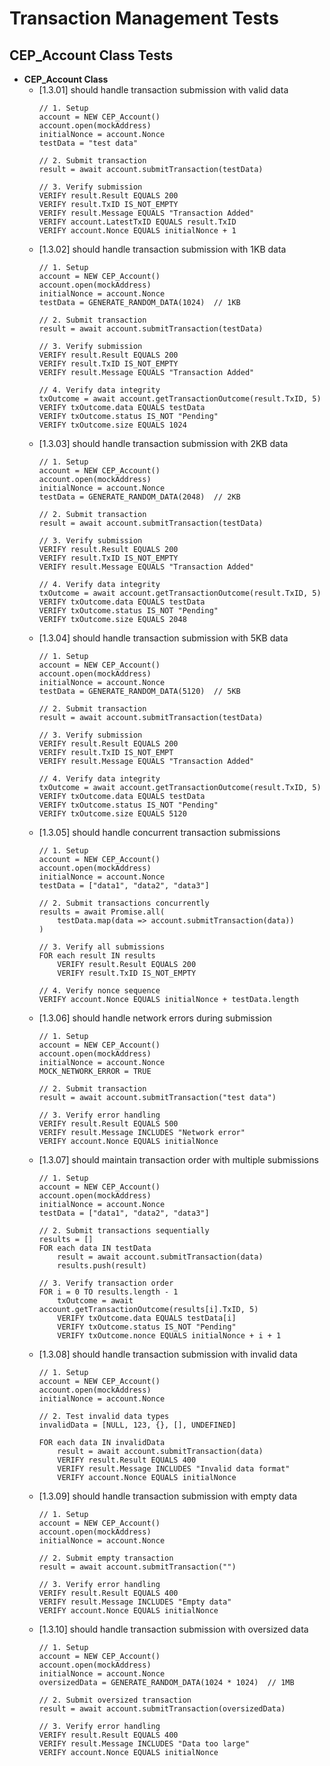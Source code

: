 # Transaction Management Tests

## CEP_Account Class Tests

  - **CEP_Account Class**
    - [1.3.01] should handle transaction submission with valid data
      ```pseudocode
      // 1. Setup
      account = NEW CEP_Account()
      account.open(mockAddress)
      initialNonce = account.Nonce
      testData = "test data"
      
      // 2. Submit transaction
      result = await account.submitTransaction(testData)
      
      // 3. Verify submission
      VERIFY result.Result EQUALS 200
      VERIFY result.TxID IS_NOT_EMPTY
      VERIFY result.Message EQUALS "Transaction Added"
      VERIFY account.LatestTxID EQUALS result.TxID
      VERIFY account.Nonce EQUALS initialNonce + 1
      ```
    - [1.3.02] should handle transaction submission with 1KB data
      ```pseudocode
      // 1. Setup
      account = NEW CEP_Account()
      account.open(mockAddress)
      initialNonce = account.Nonce
      testData = GENERATE_RANDOM_DATA(1024)  // 1KB
      
      // 2. Submit transaction
      result = await account.submitTransaction(testData)
      
      // 3. Verify submission
      VERIFY result.Result EQUALS 200
      VERIFY result.TxID IS_NOT_EMPTY
      VERIFY result.Message EQUALS "Transaction Added"
      
      // 4. Verify data integrity
      txOutcome = await account.getTransactionOutcome(result.TxID, 5)
      VERIFY txOutcome.data EQUALS testData
      VERIFY txOutcome.status IS_NOT "Pending"
      VERIFY txOutcome.size EQUALS 1024
      ```
    - [1.3.03] should handle transaction submission with 2KB data
      ```pseudocode
      // 1. Setup
      account = NEW CEP_Account()
      account.open(mockAddress)
      initialNonce = account.Nonce
      testData = GENERATE_RANDOM_DATA(2048)  // 2KB
      
      // 2. Submit transaction
      result = await account.submitTransaction(testData)
      
      // 3. Verify submission
      VERIFY result.Result EQUALS 200
      VERIFY result.TxID IS_NOT_EMPTY
      VERIFY result.Message EQUALS "Transaction Added"
      
      // 4. Verify data integrity
      txOutcome = await account.getTransactionOutcome(result.TxID, 5)
      VERIFY txOutcome.data EQUALS testData
      VERIFY txOutcome.status IS_NOT "Pending"
      VERIFY txOutcome.size EQUALS 2048
      ```
    - [1.3.04] should handle transaction submission with 5KB data
      ```pseudocode
      // 1. Setup
      account = NEW CEP_Account()
      account.open(mockAddress)
      initialNonce = account.Nonce
      testData = GENERATE_RANDOM_DATA(5120)  // 5KB
      
      // 2. Submit transaction
      result = await account.submitTransaction(testData)
      
      // 3. Verify submission
      VERIFY result.Result EQUALS 200
      VERIFY result.TxID IS_NOT_EMPT
      VERIFY result.Message EQUALS "Transaction Added"
      
      // 4. Verify data integrity
      txOutcome = await account.getTransactionOutcome(result.TxID, 5)
      VERIFY txOutcome.data EQUALS testData
      VERIFY txOutcome.status IS_NOT "Pending"
      VERIFY txOutcome.size EQUALS 5120
      ```
    - [1.3.05] should handle concurrent transaction submissions
      ```pseudocode
      // 1. Setup
      account = NEW CEP_Account()
      account.open(mockAddress)
      initialNonce = account.Nonce
      testData = ["data1", "data2", "data3"]
      
      // 2. Submit transactions concurrently
      results = await Promise.all(
          testData.map(data => account.submitTransaction(data))
      )
      
      // 3. Verify all submissions
      FOR each result IN results
          VERIFY result.Result EQUALS 200
          VERIFY result.TxID IS_NOT_EMPTY
      
      // 4. Verify nonce sequence
      VERIFY account.Nonce EQUALS initialNonce + testData.length
      ```
    - [1.3.06] should handle network errors during submission
      ```pseudocode
      // 1. Setup
      account = NEW CEP_Account()
      account.open(mockAddress)
      initialNonce = account.Nonce
      MOCK_NETWORK_ERROR = TRUE
      
      // 2. Submit transaction
      result = await account.submitTransaction("test data")
      
      // 3. Verify error handling
      VERIFY result.Result EQUALS 500
      VERIFY result.Message INCLUDES "Network error"
      VERIFY account.Nonce EQUALS initialNonce
      ```
    - [1.3.07] should maintain transaction order with multiple submissions
      ```pseudocode
      // 1. Setup
      account = NEW CEP_Account()
      account.open(mockAddress)
      initialNonce = account.Nonce
      testData = ["data1", "data2", "data3"]
      
      // 2. Submit transactions sequentially
      results = []
      FOR each data IN testData
          result = await account.submitTransaction(data)
          results.push(result)
      
      // 3. Verify transaction order
      FOR i = 0 TO results.length - 1
          txOutcome = await account.getTransactionOutcome(results[i].TxID, 5)
          VERIFY txOutcome.data EQUALS testData[i]
          VERIFY txOutcome.status IS_NOT "Pending"
          VERIFY txOutcome.nonce EQUALS initialNonce + i + 1
      ```
    - [1.3.08] should handle transaction submission with invalid data
      ```pseudocode
      // 1. Setup
      account = NEW CEP_Account()
      account.open(mockAddress)
      initialNonce = account.Nonce
      
      // 2. Test invalid data types
      invalidData = [NULL, 123, {}, [], UNDEFINED]
      
      FOR each data IN invalidData
          result = await account.submitTransaction(data)
          VERIFY result.Result EQUALS 400
          VERIFY result.Message INCLUDES "Invalid data format"
          VERIFY account.Nonce EQUALS initialNonce
      ```
    - [1.3.09] should handle transaction submission with empty data
      ```pseudocode
      // 1. Setup
      account = NEW CEP_Account()
      account.open(mockAddress)
      initialNonce = account.Nonce
      
      // 2. Submit empty transaction
      result = await account.submitTransaction("")
      
      // 3. Verify error handling
      VERIFY result.Result EQUALS 400
      VERIFY result.Message INCLUDES "Empty data"
      VERIFY account.Nonce EQUALS initialNonce
      ```
    - [1.3.10] should handle transaction submission with oversized data
      ```pseudocode
      // 1. Setup
      account = NEW CEP_Account()
      account.open(mockAddress)
      initialNonce = account.Nonce
      oversizedData = GENERATE_RANDOM_DATA(1024 * 1024)  // 1MB
      
      // 2. Submit oversized transaction
      result = await account.submitTransaction(oversizedData)
      
      // 3. Verify error handling
      VERIFY result.Result EQUALS 400
      VERIFY result.Message INCLUDES "Data too large"
      VERIFY account.Nonce EQUALS initialNonce
      ``` 